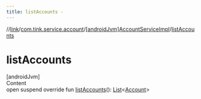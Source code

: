 ```yaml
---
title: listAccounts -
---
```

//[link](../../index.md)/[com.tink.service.account](../index.md)/[[androidJvm]AccountServiceImpl](index.md)/[listAccounts](list-accounts.md)



# listAccounts  
[androidJvm]  
Content  
open suspend override fun [listAccounts](list-accounts.md)(): [List](https://kotlinlang.org/api/latest/jvm/stdlib/kotlin.collections/-list/index.html)<[Account](../../com.tink.model.account/[android-jvm]-account/index.md)>  



